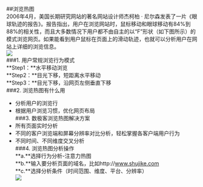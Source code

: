 ##浏览热图    
2006年4月，美国长期研究网站的著名网站设计师杰柯柏 · 尼尔森发表了一片《眼球轨迹的报告》。报告指出，用户在浏览网站时，鼠标移动和眼球移动有84%到88%的相关性，而且大多数情况下用户都不由自主的以“F”形状（如下图所示）的模式浏览网页。如果能看到用户鼠标在页面上的滑动轨迹，也就可以分析用户在网站上详细的浏览信息。  
![](http://www.shujike.com/docsimg/浏览热图1.jpg)  
###1. 用户常规浏览行为模式  
**Step1：**水平移动浏览  
**Step2：**目光下移，短距离水平移动  
**Step3：**目光下移，沿网页左侧垂直下移  
###2. 浏览热图有什么用  
* 分析用户的浏览行  
* 根据用户浏览习惯，优化网页布局  
###3. 数极客浏览热图解决方案  
* 所有页面实时分析  
* 不同的客户浏览端和屏幕分辨率对比分析，轻松掌握各客户端用户行为  
* 不同时间、不同维度交叉分析  
###4. 浏览热图分析操作  
**a.**选择行为分析-注意力热图  
**b.**输入要分析页面的域名，比如http://www.shujike.com  
**c.**选择分析条件（时间范围、维度、平台、分辨率）  
![](http://www.shujike.com/docsimg/浏览热图3.jpg)  
